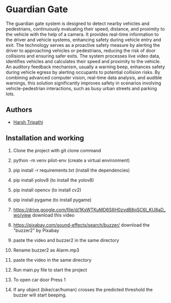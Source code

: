 
# Guardian Gate

The guardian gate system is designed to detect nearby vehicles and pedestrians, continuously evaluating their speed, distance, and proximity to the vehicle with the help of a camera.
It provides real-time information to the driver and vehicle systems, enhancing safety during vehicle entry and exit.
The technology serves as a proactive safety measure by alerting the driver to approaching vehicles or pedestrians, reducing the risk of door collisions and ensuring safer exits.
The system processes live video data, identifies vehicles and calculates their speed and proximity to the vehicle.
An auditory feedback mechanism, usually a warning beep, enhances safety during vehicle egress by alerting occupants to potential collision risks.
By combining advanced computer vision, real-time data analysis, and audible warnings, this solution significantly improves safety in scenarios involving vehicle-pedestrian interactions, such as busy urban streets and parking lots.


## Authors

- [Harsh Tripathi](https://github.com/Hrsh404)


## Installation and working

1. Clone the project with git clone command
2. python -m venv pilot-env (create a virtual          environment)
3. pip install -r requirements.txt (install the dependencies)
4. pip install yolov8 (to install the yolov8)
5. pip install opencv (to install cv2)
6. pip install pygame (to install pygame)

7. https://drive.google.com/file/d/1KsWTKuMD6S6H0zvdB8qSC6I_KU8aD_wo/view download this video
8. https://pixabay.com/sound-effects/search/buzzer/ download the "buzzer2" by Pixabay 
9. paste the video and buzzer2 in the same directory
10. Rename buzzer2 as Alarm.mp3
11. paste the video in the same directory 
12. Run main.py file to start the project
13. To open car door Press 1 
14. If any object (bike/car/human) crosses the predicted threshold the buzzer will start beeping.  
    
